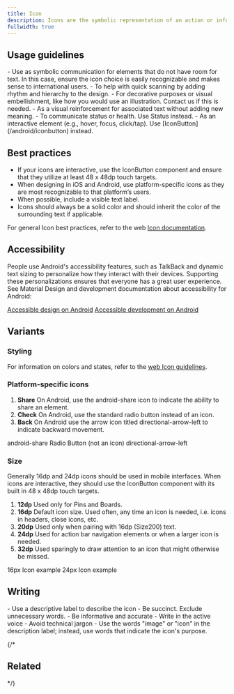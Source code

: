 ```yaml
---
title: Icon
description: Icons are the symbolic representation of an action or information, providing visual context and improving usability.
fullwidth: true
---
```

<ImgContainer src="https://i.pinimg.com/originals/5c/e9/65/5ce965aac16951ef57b3a735bb41e823.jpg" alt="Four example icons in a row. Icons include share, check, back, and menu." />


## Usage guidelines

<TwoCol>
<Group>
<Do title="When to use" />
- Use as symbolic communication for elements that do not have room for text. In this case, ensure the icon choice is easily recognizable and makes sense to international users.
- To help with quick scanning by adding rhythm and hierarchy to the design.

</Group>
<Group>
<Dont title="When not to use" />
- For decorative purposes or visual embellishment, like how you would use an illustration. Contact us if this is needed.
- As a visual reinforcement for associated text without adding new meaning.
- To communicate status or health. Use Status instead.
- As an interactive element (e.g., hover, focus, click/tap). Use [IconButton](/android/iconbutton) instead.
</Group>
</TwoCol>

## Best practices

- If your icons are interactive, use the IconButton component and ensure that they utilize at least 48 x 48dp touch targets.
- When designing in iOS and Android, use platform-specific icons as they are most recognizable to that platform’s users.
- When possible, include a visible text label.
- Icons should always be a solid color and should inherit the color of the surrounding text if applicable.

For general Icon best practices, refer to the web [Icon documentation](/web/icon).

## Accessibility

People use Android's accessibility features, such as TalkBack and dynamic text sizing to personalize how they interact with their devices. Supporting these personalizations ensures that everyone has a great user experience. See Material Design and development documentation about accessibility for Android:

[Accessible design on Android](https://material.io/design/usability/accessibility.html#understanding-accessibility)
[Accessible development on Android](https://developer.android.com/guide/topics/ui/accessibility)

## Variants

### Styling
For information on colors and states, refer to the [web Icon guidelines](/web/icon).

### Platform-specific icons

1. **Share**
On Android, use the android-share icon to indicate the ability to share an element. 
2. **Check**
On Android, use the standard radio button instead of an icon.
3. **Back**
On Android use the arrow icon titled directional-arrow-left to indicate backward movement. 

<ThreeCol>
<Group>
<ImgContainer src="https://i.pinimg.com/originals/ae/c6/de/aec6de6e9f1c871a22f4f0ff3afc8707.jpg" alt="Android's share icon." />
android-share
</Group>
<Group>
<ImgContainer src="https://i.pinimg.com/originals/fd/31/ca/fd31ca3526df5d7326a6cf0dfaee5edc.jpg" alt="A radio button instead of a check icon." />
Radio Button (not an icon)
</Group>
<Group>
<ImgContainer src="https://i.pinimg.com/originals/e8/a4/1c/e8a41cc5c6ce014dc50bfc801ca7fb01.jpg" alt="A arrow pointing left." />
directional-arrow-left
</Group>
</ThreeCol>

### Size
Generally 16dp and 24dp icons should be used in mobile interfaces. When icons are interactive, they should use the IconButton component with its built in 48 x 48dp touch targets. 

1. **12dp**
Used only for Pins and Boards. 
2. **16dp**
Default icon size. Used often, any time an icon is needed, i.e. icons in headers, close icons, etc.
3. **20dp**
Used only when pairing with 16dp (Size200) text.
4. **24dp**
Used for action bar navigation elements or when a larger icon is needed. 
5. **32dp**
Used sparingly to draw attention to an icon that might otherwise be missed.  

<TwoCol>
<Group>
<ImgContainer src="https://i.pinimg.com/originals/7c/d8/58/7cd858ac0e370e8fc9a7676e7e1312c3.jpg" alt="The Pinterest homepage with a 16 pixel TV icon." />
16px Icon example
</Group>
<Group>
<ImgContainer src="https://i.pinimg.com/originals/ef/a1/25/efa125fa7666379c53a4e512e04c85ce.jpg" alt="The Pinterest homepage footer with several 24 pixel icons." />
24px Icon example
</Group>
</TwoCol>

## Writing

<TwoCol>
<Group>
<Do title="Do" />
- Use a descriptive label to describe the icon
- Be succinct. Exclude unnecessary words. 
- Be informative and accurate 
- Write in the active voice
- Avoid technical jargon

</Group>

<Group>
<Dont title="Don't" />
- Use the words "image" or "icon" in the description label; instead, use words that indicate the icon's purpose.

</Group>
</TwoCol>

{/*
## Related

<TwoCol>

<IllustrationCard
  title="Button"
  description="Button allows users to take actions, and make choices using text labels to express what action will occur when the user interacts with it."
  color="green-matchacado-50"
  image="button"
/>

<IllustrationCard
  title="IconButton"
  description="Use IconButton when only an icon is needed instead of text."
  color="green-matchacado-50"
  image="icon-button"
/>

</TwoCol>
*/}
